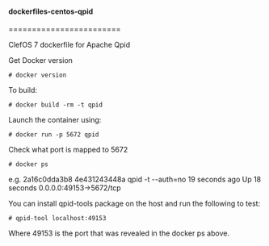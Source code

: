 #### dockerfiles-centos-qpid
========================

ClefOS 7 dockerfile for Apache Qpid

Get Docker version

    # docker version

To build:

    # docker build -rm -t qpid

Launch the container using:

    # docker run -p 5672 qpid

Check what port is mapped to 5672 

    # docker ps

e.g. 2a16c0dda3b8 4e431243448a qpid -t --auth=no 19 seconds ago Up 18 seconds 0.0.0.0:49153->5672/tcp

You can install qpid-tools package on the host and run the following to test:

    # qpid-tool localhost:49153

Where 49153 is the port that was revealed in the docker ps above.
